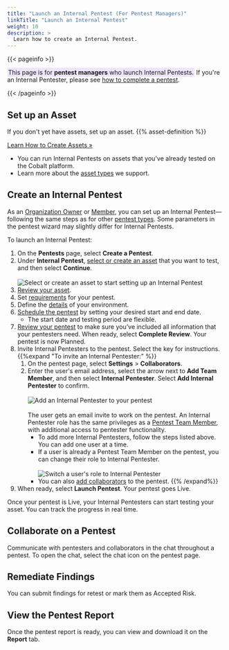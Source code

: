 ```yaml
---
title: "Launch an Internal Pentest (For Pentest Managers)"
linkTitle: "Launch an Internal Pentest"
weight: 10
description: >
  Learn how to create an Internal Pentest.
---
```


{{< pageinfo >}}
<p><span style="background-color: #ECE6FA; padding: 2px;">This page is for <b>pentest managers</b> who launch Internal Pentests.</span> If you're an Internal Pentester, please see <a href="/pmp/perform-pentest/">how to complete a pentest</a>.</p>
{{< /pageinfo >}}

## Set up an Asset

If you don't yet have assets, set up an asset. {{% asset-definition %}}

<a class="btn btn-outline-primary rounded" href="/getting-started/assets/">Learn How to Create Assets »</a>

- You can run Internal Pentests on assets that you've already tested on the Cobalt platform.
- Learn more about the [asset types](/platform-deep-dive/assets/asset-types/) we support.

## Create an Internal Pentest

As an [Organization Owner](/getting-started/glossary/#organization-owner) or [Member](/getting-started/glossary/#organization-member), you can set up an Internal Pentest—following the same steps as for other [pentest types](/platform-deep-dive/pentests/pentest-types/). Some parameters in the pentest wizard may slightly differ for Internal Pentests.

To launch an Internal Pentest:

1. On the **Pentests** page, select **Create a Pentest**.
1. Under **Internal Pentest**, [select or create an asset](/getting-started/select-pentest-type/#select-or-create-an-asset) that you want to test, and then select **Continue**.<br><br>
![Select or create an asset to start setting up an Internal Pentest](/deepdive/PentestTypesInternalPentest.png "Select or create an asset to start setting up an Internal Pentest")
1. [Review your asset](/getting-started/review-asset/).
1. Set [requirements](/getting-started/pentest-objectives/) for your pentest.
1. Define the [details](/getting-started/details/) of your environment.
1. [Schedule the pentest](/getting-started/planning/#schedule-the-pentest) by setting your desired start and end date.
    - The start date and testing period are flexible.
1. [Review your pentest](/getting-started/review-pentest/) to make sure you’ve included all information that your pentesters need. When ready, select **Complete Review**. Your pentest is now Planned.
1. Invite Internal Pentesters to the pentest. Select the <i style="font-size:x-large; color: #0047AB" class="fas fa-chevron-right"></i> key for instructions.
   {{%expand "To invite an Internal Pentester:" %}}
   1. On the pentest page, select **Settings** > **Collaborators**.
   1. Enter the user's email address, select the arrow next to **Add Team Member**, and then select **Internal Pentester**. Select **Add Internal Pentester** to confirm.<br><br>
   ![Add an Internal Pentester to your pentest](/deepdive/AddInternalPentester.png "Add an Internal Pentester to your pentest")<br><br>
      The user gets an email invite to work on the pentest. An Internal Pentester role has the same privileges as a [Pentest Team Member](/getting-started/glossary/#pentest-team-member), with additional access to pentester functionality.
      - To add more Internal Pentesters, follow the steps listed above. You can add one user at a time.
      - If a user is already a Pentest Team Member on the pentest, you can change their role to Internal Pentester.<br><br>
      ![Switch a user's role to Internal Pentester](/deepdive/SwitchRoleInternalPentester.png "Switch a user's role to Internal Pentester")<br>
      - You can also [add collaborators](/platform-deep-dive/collaboration/organization/manage-users/#add-a-pentest-team-member) to the pentest.
   {{% /expand%}}
1. When ready, select **Launch Pentest**. Your pentest goes Live.

Once your pentest is Live, your Internal Pentesters can start testing your asset. You can track the progress in real time.

## Collaborate on a Pentest

Communicate with pentesters and collaborators in the chat throughout a pentest. To open the chat, select the chat icon on the pentest page.

## Remediate Findings

You can submit findings for retest or mark them as Accepted Risk.

## View the Pentest Report

Once the pentest report is ready, you can view and download it on the **Report** tab.
